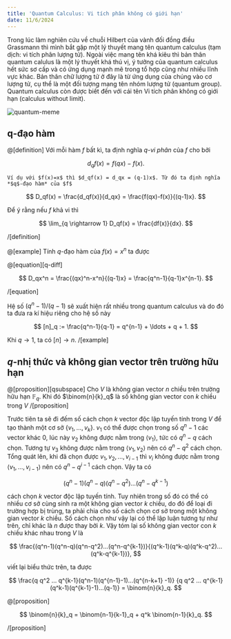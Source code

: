 ```yaml
---
title: 'Quantum Calculus: Vi tích phân không có giới hạn'
date: 11/6/2024
---
```


<script>
</script>

Trong lúc làm nghiên cứu về chuỗi Hilbert của vành đối đồng điều Grassmann thì mình bắt gặp một lý thuyết mang tên quantum calculus (tạm dịch: vi tích phân lượng tử). Ngoài việc mang tên khá kiêu thì bản thân quantum calulus là một lý thuyết khá thú vị, ý tưởng của quantum calculus hết sức sơ cấp và có ứng dụng mạnh mẽ trong tổ hợp cũng như nhiều lĩnh vực khác. Bản thân chữ lượng tử ở đây là từ ứng dụng của chúng vào cơ lượng tử, cụ thể là một đối tượng mang tên nhóm lượng tử (quantum group). Quantum calculus còn được biết đến với cái tên Vi tích phân không có giới hạn (calculus without limit).

![quantum-meme](https://i.redd.it/kah96y53g1n81.jpg)

## q-đạo hàm

@[definition]
Với mỗi hàm $f$ bất kì, ta định nghĩa _$q$-vi phân_ của $f$ cho bởi

$$
    d_qf(x) = f(qx) - f(x).
$$

    Ví dụ với $f(x)=x$ thì $d_qf(x) = d_qx = (q-1)x$. Từ đó ta định nghĩa *$q$-đạo hàm* của $f$

$$
    D_qf(x) = \frac{d_qf(x)}{d_qx} = \frac{f(qx)-f(x)}{(q-1)x}.
$$

Để ý rằng nếu $f$ khả vi thì

$$
    \lim_{q \rightarrow 1} D_qf(x) = \frac{df(x)}{dx}.
$$

/[definition]

@[example]
Tính $q$-đạo hàm của $f(x) = x^n$ ta được

@[equation][q-diff]

$$
    D_qx^n = \frac{(qx)^n-x^n}{(q-1)x} = \frac{q^n-1}{q-1}x^{n-1}.
$$

/[equation]

Hệ số $(q^n-1)/(q-1)$ sẽ xuất hiện rất nhiều trong quantum calculus và do đó ta đưa ra kí hiệu riêng cho hệ số này

$$
[n]_q := \frac{q^n-1}{q-1} = q^{n-1} + \ldots + q + 1.
$$

Khi $q \rightarrow 1$, ta có $[n] \rightarrow n$.
/[example]

## $q$-nhị thức và không gian vector trên trường hữu hạn

@[proposition][qsubspace]
Cho $V$ là không gian vector $n$ chiều trên trường hữu hạn $\mathbb{F}_q$. Khi đó $\binom{n}{k}_q$ là số không gian vector con $k$ chiều trong $V$
/[proposition]

<Proof>

Trước tiên ta sẽ đi đếm số cách chọn $k$ vector độc lập tuyến tính trong $V$ để tạo thành một cơ sở $\{v_1,...,v_k\}$. $v_1$ có thể được chọn trong số $q^n-1$ các vector khác $0$, lúc này $v_2$ không được nằm trong $\langle v_1 \rangle$, tức có $q^n-q$ cách chọn. Tương tự $v_3$ không được nằm trong $\langle v_1,v_2 \rangle$ nên có $q^n-q^2$ cách chọn. Tổng quát lên, khi đã chọn được $v_1,v_2,...,v_{i-1}$ thì $v_i$ không được nằm trong $\langle v_1,...,v_{i-1} \rangle$ nên có $q^n - q^{i-1}$ cách chọn. Vậy ta có

$$
(q^n-1)(q^n-q)(q^n-q^2)...(q^n-q^{k-1})
$$

cách chọn $k$ vector độc lập tuyến tính. Tuy nhiên trong số đó có thể có nhiều cơ sở cùng sinh ra một không gian vector $k$ chiều, do đó để loại đi trường hợp bị trùng, ta phải chia cho số cách chọn cơ sở trong một không gian vector $k$ chiều. Số cách chọn như vậy lại có thể lập luận tương tự như trên, chỉ khác là $n$ được thay bởi $k$. Vậy tóm lại số không gian vector con $k$ chiều khác nhau trong $V$ là

$$
\frac{(q^n-1)(q^n-q)(q^n-q^2)...(q^n-q^{k-1})}{(q^k-1)(q^k-q)(q^k-q^2)...(q^k-q^{k-1})},
$$

viết lại biểu thức trên, ta được

$$
\frac{q q^2 ... q^{k-1}(q^n-1)(q^{n-1}-1)...(q^{n-k+1} -1)} {q q^2 ... q^{k-1}(q^k-1)(q^{k-1}-1)...(q-1)}
= \binom{n}{k}_q.
$$

</Proof>

@[proposition]

$$
    \binom{n}{k}_q = \binom{n-1}{k-1}_q + q^k \binom{n-1}{k}_q.
$$

/[proposition]
